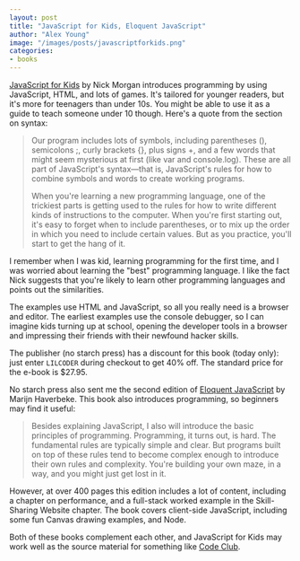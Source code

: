 ```yaml
---
layout: post
title: "JavaScript for Kids, Eloquent JavaScript"
author: "Alex Young"
image: "/images/posts/javascriptforkids.png"
categories:
- books
---
```


[JavaScript for Kids](http://www.nostarch.com/javascriptforkids) by Nick Morgan introduces programming by using JavaScript, HTML, and lots of games.  It's tailored for younger readers, but it's more for teenagers than under 10s.  You might be able to use it as a guide to teach someone under 10 though.  Here's a quote from the section on syntax:

> Our program includes lots of symbols, including parentheses (), semicolons ;, curly brackets {}, plus signs +, and a few words that might seem mysterious at first (like var and console.log). These are all part of JavaScript's syntax—that is, JavaScript's rules for how to combine symbols and words to create working programs.
>
> When you're learning a new programming language, one of the trickiest parts is getting used to the rules for how to write different kinds of instructions to the computer. When you're first starting out, it's easy to forget when to include parentheses, or to mix up the order in which you need to include certain values. But as you practice, you'll start to get the hang of it.

I remember when I was kid, learning programming for the first time, and I was worried about learning the "best" programming language.  I like the fact Nick suggests that you're likely to learn other programming languages and points out the similarities.

The examples use HTML and JavaScript, so all you really need is a browser and editor.  The earliest examples use the console debugger, so I can imagine kids turning up at school, opening the developer tools in a browser and impressing their friends with their newfound hacker skills.

The publisher (no starch press) has a discount for this book (today only): just enter `LILCODER` during checkout to get 40% off.  The standard price for the e-book is $27.95.

No starch press also sent me the second edition of [Eloquent JavaScript](http://www.nostarch.com/ejs) by Marijn Haverbeke.  This book also introduces programming, so beginners may find it useful:

> Besides explaining JavaScript, I also will introduce the basic principles of programming. Programming, it turns out, is hard. The fundamental rules are typically simple and clear. But programs built on top of these rules tend to become complex enough to introduce their own rules and complexity. You're building your own maze, in a way, and you might just get lost in it.

However, at over 400 pages this edition includes a lot of content, including a chapter on performance, and a full-stack worked example in the Skill-Sharing Website chapter.  The book covers client-side JavaScript, including some fun Canvas drawing examples, and Node.

Both of these books complement each other, and JavaScript for Kids may work well as the source material for something like [Code Club](https://www.codeclub.org.uk/).

